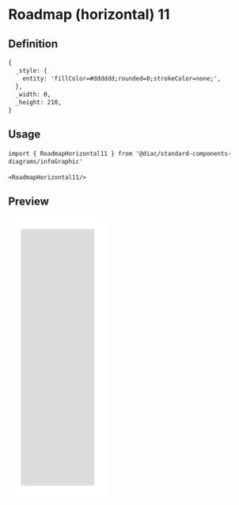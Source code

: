 # Roadmap (horizontal) 11

## Definition

```
{
  _style: { 
    entity: 'fillColor=#dddddd;rounded=0;strokeColor=none;',
  },
  _width: 0,
  _height: 210,
}
```

## Usage

```
import { RoadmapHorizontal11 } from '@diac/standard-components-diagrams/infoGraphic'

<RoadmapHorizontal11/>
```

## Preview

<img src="./roadmap-horizontal-11.png" width="200"/>
